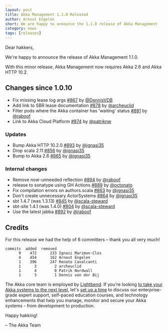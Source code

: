 ```yaml
---
layout: post
title: Akka Management 1.1.0 Released
author: Arnout Engelen
short: We are happy to announce the 1.1.0 release of Akka Management
category: news
tags: [releases]
---
```


Dear hakkers,

We're happy to announce the release of Akka Management 1.1.0.

With this minor release, Akka Management now requires Akka 2.6 and Akka HTTP 10.2.

## Changes since 1.0.10

- Fix missing lease log args [#867](https://github.com/akka/akka-management/issues/867) by [@DennisVDB](https://github.com/DennisVDB)
- Add link to SBR lease documentation [#878](https://github.com/akka/akka-management/issues/878) by [@archeuclid](https://github.com/archeuclid)
- Filter pods where the Akka container has 'waiting' status [#891](https://github.com/akka/akka-management/issues/891) by [@raboof](https://github.com/raboof)
- Link to Akka Cloud Platform [#874](https://github.com/akka/akka-management/issues/874) by [@patriknw](https://github.com/patriknw)

### Updates

- Bump Akka HTTP 10.2.0 [#893](https://github.com/akka/akka-management/issues/893) by [@ignasi35](https://github.com/ignasi35)
- Drop scala 2.11 [#856](https://github.com/akka/akka-management/issues/856) by [@ignasi35](https://github.com/ignasi35)
- Bump to Akka 2.6 [#865](https://github.com/akka/akka-management/issues/865) by [@ignasi35](https://github.com/ignasi35)

### Internal changes

- Remove now-unneeded reflection [#894](https://github.com/akka/akka-management/issues/894) by [@raboof](https://github.com/raboof)
- release to sonatype using GH Actions [#889](https://github.com/akka/akka-management/issues/889) by [@octonato](https://github.com/octonato)
- Fix compilation errors on authors.scala [#863](https://github.com/akka/akka-management/issues/863) by [@ignasi35](https://github.com/ignasi35)
- Don't create unnecessary ActorSystems [#864](https://github.com/akka/akka-management/issues/864) by [@ignasi35](https://github.com/ignasi35)
- sbt 1.4.7 (was 1.3.13) [#845](https://github.com/akka/akka-management/issues/845) by [@scala-steward](https://github.com/scala-steward)
- sbt-site 1.4.1 (was 1.4.0) [#804](https://github.com/akka/akka-management/issues/804) by [@scala-steward](https://github.com/scala-steward)
- Use the latest jabba [#892](https://github.com/akka/akka-management/issues/892) by [@raboof](https://github.com/raboof)

## Credits

For this release we had the help of 6 committers – thank you all very much!

```
commits  added  removed
      9    472      233 Ignasi Marimon-Clos
      4    454      162 Arnout Engelen
      1    396      247 Renato Cavalcanti
      1      3        2 archeuclid
      1      4        0 Patrik Nordwall
      1      3        1 Dennis van der Bij
```

The Akka core team is employed by [Lightbend](https://www.lightbend.com/). If you're looking [to take your Akka systems to the next level](https://www.lightbend.com/akka-platform#subscription), let's [set up a time](https://www.lightbend.com/contact) to discuss our enterprise-grade expert support, self-paced education courses, and technology enhancements that help you manage, monitor and secure your Akka systems - from development to production.

Happy hakking!

– The Akka Team
